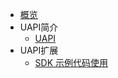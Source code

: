 

* [概览](/uapi/README)
* UAPI简介
    * [UAPI](/uapi/intro/introduction)
* UAPI扩展
    * [SDK 示例代码使用](/uapi/guide/sdk-guide)       
     
